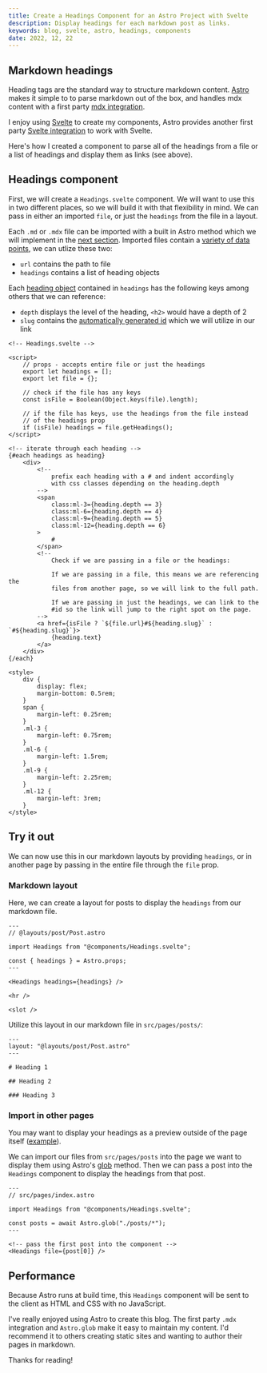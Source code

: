 ```yaml
---
title: Create a Headings Component for an Astro Project with Svelte
description: Display headings for each markdown post as links.
keywords: blog, svelte, astro, headings, components
date: 2022, 12, 22
---
```


## Markdown headings

Heading tags are the standard way to structure markdown content. [Astro](https://docs.astro.build/en/getting-started/) makes it simple to to parse markdown out of the box, and handles mdx content with a first party [mdx integration](https://docs.astro.build/en/guides/integrations-guide/mdx/).

I enjoy using [Svelte](https://svelte.dev/) to create my components, Astro provides another first party [Svelte integration](https://docs.astro.build/en/guides/integrations-guide/svelte/) to work with Svelte.

Here's how I created a component to parse all of the headings from a file or a list of headings and display them as links (see above).

## Headings component

First, we will create a `Headings.svelte` component. We will want to use this in two different places, so we will build it with that flexibility in mind. We can pass in either an imported `file`, or just the `headings` from the file in a layout.

Each `.md` or `.mdx` file can be imported with a built in Astro method which we will implement in the [next section](#import-in-other-pages). Imported files contain a [variety of data points](https://docs.astro.build/en/reference/api-reference/#markdown-files), we can utlize these two:

- `url` contains the path to file
- `headings` contains a list of heading objects

Each [heading object](https://docs.astro.build/en/core-concepts/layouts/#markdown-layout-props) contained in `headings` has the following keys among others that we can reference:

- `depth` displays the level of the heading, `<h2>` would have a depth of 2
- `slug` contains the [automatically generated id](https://docs.astro.build/en/guides/markdown-content/#heading-ids) which we will utilize in our link

```svelte
<!-- Headings.svelte -->

<script>
	// props - accepts entire file or just the headings
	export let headings = [];
	export let file = {};

	// check if the file has any keys
	const isFile = Boolean(Object.keys(file).length);

	// if the file has keys, use the headings from the file instead
	// of the headings prop
	if (isFile) headings = file.getHeadings();
</script>

<!-- iterate through each heading -->
{#each headings as heading}
	<div>
		<!-- 
			prefix each heading with a # and indent accordingly 
			with css classes depending on the heading.depth
		-->
		<span
			class:ml-3={heading.depth == 3}
			class:ml-6={heading.depth == 4}
			class:ml-9={heading.depth == 5}
			class:ml-12={heading.depth == 6}
		>
			#
		</span>
		<!-- 
			Check if we are passing in a file or the headings:

			If we are passing in a file, this means we are referencing the
			files from another page, so we will link to the full path.

			If we are passing in just the headings, we can link to the 
			#id so the link will jump to the right spot on the page.
		-->
		<a href={isFile ? `${file.url}#${heading.slug}` : `#${heading.slug}`}>
			{heading.text}
		</a>
	</div>
{/each}

<style>
	div {
		display: flex;
		margin-bottom: 0.5rem;
	}
	span {
		margin-left: 0.25rem;
	}
	.ml-3 {
		margin-left: 0.75rem;
	}
	.ml-6 {
		margin-left: 1.5rem;
	}
	.ml-9 {
		margin-left: 2.25rem;
	}
	.ml-12 {
		margin-left: 3rem;
	}
</style>
```

## Try it out

We can now use this in our markdown layouts by providing `headings`, or in another page by passing in the entire file through the `file` prop.

### Markdown layout

Here, we can create a layout for posts to display the `headings` from our markdown file.

```astro
---
// @layouts/post/Post.astro

import Headings from "@components/Headings.svelte";

const { headings } = Astro.props;
---

<Headings headings={headings} />

<hr />

<slot />
```

Utilize this layout in our markdown file in `src/pages/posts/`:

```mdx
---
layout: "@layouts/post/Post.astro"
---

# Heading 1

## Heading 2

### Heading 3
```

### Import in other pages

You may want to display your headings as a preview outside of the page itself ([example](https://blog.robino.dev)).

We can import our files from `src/pages/posts` into the page we want to display them using Astro's [glob](https://docs.astro.build/en/reference/api-reference/#astroglob) method. Then we can pass a post into the `Headings` component to display the headings from that post.

```astro
---
// src/pages/index.astro

import Headings from "@components/Headings.svelte";

const posts = await Astro.glob("./posts/*");
---

<!-- pass the first post into the component -->
<Headings file={post[0]} />
```

## Performance

Because Astro runs at build time, this `Headings` component will be sent to the client as HTML and CSS with no JavaScript.

I've really enjoyed using Astro to create this blog. The first party `.mdx` integration and `Astro.glob` make it easy to maintain my content. I'd recommend it to others creating static sites and wanting to author their pages in markdown.

Thanks for reading!
